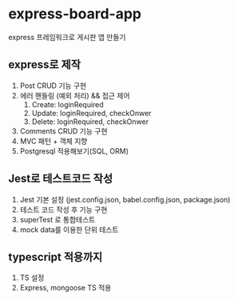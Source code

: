 # express-board-app

express 프레임워크로 게시판 앱 만들기

## express로 제작

1. Post CRUD 기능 구현
2. 에러 핸들링 (예외 처리) && 접근 제어
   1. Create: loginRequired
   2. Update: loginRequired, checkOnwer
   3. Delete: loginRequired, checkOnwer
3. Comments CRUD 기능 구현
4. MVC 패턴 + 객체 지향
5. Postgresql 적용해보기(SQL, ORM)

## Jest로 테스트코드 작성

1. Jest 기본 설정 (jest.config.json, babel.config.json, package.json)
2. 테스트 코드 작성 후 기능 구현
3. superTest 로 통합테스트
4. mock data를 이용한 단위 테스트

## typescript 적용까지

1. TS 설정
2. Express, mongoose TS 적용
